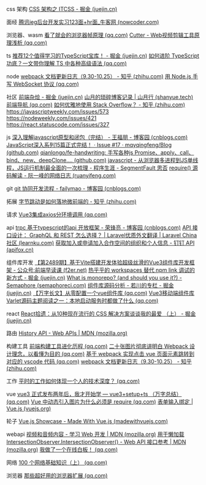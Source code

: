
css 架构
[CSS 架构之 ITCSS - 掘金 (juejin.cn)](https://juejin.cn/post/7025903094202368036)

面经
[腾讯ieg后台开发实习123面+hr面_牛客网 (nowcoder.com)](https://www.nowcoder.com/discuss/402142779088924672) 

浏览器、wasm
[看了就会的浏览器帧原理 (qq.com)](https://mp.weixin.qq.com/s/Q4MBBFhc-ONrpCYWhow3uw)
[Cutter - Web视频剪辑工具原理浅析 (qq.com)](https://mp.weixin.qq.com/s/hNIY9Wbqnpg9QErbYqMUWQ)

ts
[推荐12个值得学习的TypeScript宝库！ - 掘金 (juejin.cn)](https://juejin.cn/post/7150668738990178312)
[如何进阶 TypeScript 功底？一文带你理解 TS 中各种高级语法 (qq.com)](https://mp.weixin.qq.com/s/SYJBwZdgM63-mHlXBGoHog)

node
[webpack 文档更新日志（9.30-10.25） - 知乎 (zhihu.com)](https://zhuanlan.zhihu.com/p/268925969)
[用 Node.js 手写 WebSocket 协议 (qq.com)](https://mp.weixin.qq.com/s/EWE6vIvwWDJ_A6SqikV6Tg)

社区
[前端杂烩 - 掘金 (juejin.cn)](https://juejin.cn/post/7069468539412807693?share_token=39f7eb6a-dfba-4505-858a-06fab4f4c8ac)
[山月的琐碎博客记录 | 山月行 (shanyue.tech)](https://shanyue.tech/)
[前端导航 (qq.com)](https://docs.qq.com/sheet/DVXdqbkxSTUtqWFRh?tab=h8mdwb&viewId=vA5ms3)
[如何优雅地使用 Stack Overflow？ - 知乎 (zhihu.com)](https://www.zhihu.com/question/20824615/answer/252350555)
https://javascriptweekly.com/issues/573
https://nodeweekly.com/issues/421
https://react.statuscode.com/issues/327


js
[深入理解javascript原型和闭包（完结） - 王福朋 - 博客园 (cnblogs.com)](https://www.cnblogs.com/wangfupeng1988/p/3977924.html)
[JavaScript深入系列15篇正式完结！ · Issue #17 · mqyqingfeng/Blog (github.com)](https://github.com/mqyqingfeng/Blog/issues/17)
[qianlongo/fe-handwriting: 手写各种js Promise、apply、call、bind、new、deepClone.... (github.com)](https://github.com/qianlongo/fe-handwriting)
[javascript - 从浏览器多进程到JS单线程，JS运行机制最全面的一次梳理 - 程序生涯 - SegmentFault 思否](https://segmentfault.com/a/1190000012925872?mode=light)
[require() 源码解读 - 阮一峰的网络日志 (ruanyifeng.com)](https://www.ruanyifeng.com/blog/2015/05/require.html)

git
[git 协同开发流程 - failymao - 博客园 (cnblogs.com)](https://www.cnblogs.com/failymao/p/14929004.html)

拓展
[字节跳动是如何落地微前端的 - 知乎 (zhihu.com)](https://zhuanlan.zhihu.com/p/415900889?utm_id=0)

请求
[Vue3集成axios分环境调用 (qq.com)](https://mp.weixin.qq.com/s/KCxiOrnzg5V6Qy9fOR3g6A)

api
[trpc 基于typescript的api 开放框架 - 荣锋亮 - 博客园 (cnblogs.com)](https://www.cnblogs.com/rongfengliang/p/14909121.html)
[API 接口设计： GraphQL 和 REST 怎么选择？ | Laravel优质外文翻译 | Laravel China 社区 (learnku.com)](https://learnku.com/laravel/t/28508)
[获取加入或申请加入合作空间的组织和个人信息 - 钉钉 API (apifox.cn)](https://dingtalk.apifox.cn/api-9093191)


组件库开发
[【第2489期】基于Vite搭建开发体验超级丝滑的Vue3组件库开发框架 - 公众号:前端早读课 (f2er.net)](https://zdk.f2er.net/wx/detail/61bfbdca67aca960dae4779f)
[热乎乎的 workspaces 替代 npm link 调试的新方式 - 掘金 (juejin.cn)](https://juejin.cn/post/7036984582226313253)
[What is monorepo? (and should you use it?) - Semaphore (semaphoreci.com)](https://semaphoreci.com/blog/what-is-monorepo)
[组件库源码分析 - 若川的专栏 - 掘金 (juejin.cn)](https://juejin.cn/column/7140264842954276871)
[【万字长文】从零配置一个vue组件库 (qq.com)](https://mp.weixin.qq.com/s/fZjWmi2Mslqv6sMAx-gGEw)
[Vue3移动端组件库Varlet源码主题阅读之一：本地启动服务时都做了什么 (qq.com)](https://mp.weixin.qq.com/s/BcZ3dgEMvJcrjfqwCpRPlQ)

react
[React拾遗：从10种现在流行的 CSS 解决方案谈谈我的最爱 （上） - 掘金 (juejin.cn)](https://juejin.cn/post/6844903633109139464)

路由
[History API - Web APIs | MDN (mozilla.org)](https://developer.mozilla.org/en-US/docs/Web/API/History_API)

构建工具
[前端构建工具进化历程 (qq.com)](https://mp.weixin.qq.com/s/o8B8HAczZtIZM8V_HHwNqg)
[二十张图片彻底讲明白 Webpack 设计理念，以看懂为目的 (qq.com)](https://mp.weixin.qq.com/s/7FnyJRoPEVaoio-_dtitVQ)
[基于 webpack 实现点击 vue 页面元素跳转到对应的 vscode 代码 (qq.com)](https://mp.weixin.qq.com/s/FAhwyGYtWnItoMy45GkbJw)
[webpack 文档更新日志（9.30-10.25） - 知乎 (zhihu.com)](https://zhuanlan.zhihu.com/p/268925969)

工作
[平时的工作如何体现一个人的技术深度？ (qq.com)](https://mp.weixin.qq.com/s/edQqhxySg_rQuStR0RYKzA)

vue
[vue3 正式发布两年后，我才开始学 — vue3+setup+ts （万字总结） (qq.com)](https://mp.weixin.qq.com/s/7PZ6Gzj_9RuA-Xkaq0gOvw)
[Vue 中动态引入图片为什么必须是 require (qq.com)](https://mp.weixin.qq.com/s/d6L9UXpuZn7skiL-ROlBJA)
[表单输入绑定 | Vue.js (vuejs.org)](https://cn.vuejs.org/guide/essentials/forms.html)

轮子
[Vue.js Showcase - Made With Vue.js (madewithvuejs.com)](https://madewithvuejs.com/)

webapi
[视频和音频内容 - 学习 Web 开发 | MDN (mozilla.org)](https://developer.mozilla.org/zh-CN/docs/Learn/HTML/Multimedia_and_embedding/Video_and_audio_content)
[用于懒加载IntersectionObserver.IntersectionObserver() - Web API 接口参考 | MDN (mozilla.org)](https://developer.mozilla.org/zh-CN/docs/Web/API/IntersectionObserver/IntersectionObserver)
[我做了一个在线白板！ (qq.com)](https://mp.weixin.qq.com/s/SRh2mHed7opj0YODD4S-QA)

网络
[100 个网络基础知识（上） (qq.com)](https://mp.weixin.qq.com/s/qHcYVM2XFLWn7d4GjK3cqw)

浏览器
[那些超好用的浏览器扩展 (qq.com)](https://mp.weixin.qq.com/s/KGrCQw604UKacZ26Tk2JAw)